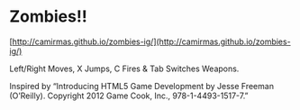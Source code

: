 # Zombies!!

[http://camirmas.github.io/zombies-ig/](http://camirmas.github.io/zombies-ig/)

Left/Right Moves, X Jumps, C Fires & Tab Switches Weapons.

Inspired by “Introducing HTML5 Game Development by Jesse Freeman (O’Reilly). Copyright 2012 Game Cook, Inc., 978-1-4493-1517-7.”
